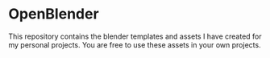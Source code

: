 # OpenBlender

This repository contains the blender templates and assets I have created for my personal projects. You are free to use these assets in your own projects.
